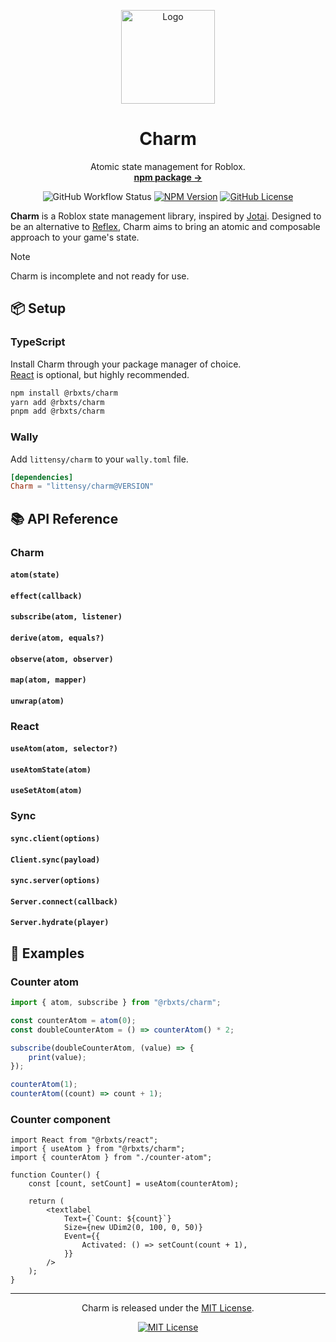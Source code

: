 <p align="center">
  <p align="center">
    <img width="150" height="150" src="images/logo.png" alt="Logo">
  </p>
  <h1 align="center"><b>Charm</b></h1>
  <p align="center">
    Atomic state management for Roblox.
    <br />
    <a href="https://npmjs.com/package/@rbxts/charm"><strong>npm package →</strong></a>
  </p>
</p>

<div align="center">

![GitHub Workflow Status](https://img.shields.io/github/actions/workflow/status/littensy/charm/ci.yml?style=for-the-badge&branch=master&logo=github)
[![NPM Version](https://img.shields.io/npm/v/@rbxts/charm.svg?style=for-the-badge&logo=npm)](https://www.npmjs.com/package/@rbxts/charm)
[![GitHub License](https://img.shields.io/github/license/littensy/charm?style=for-the-badge)](LICENSE.md)

</div>

**Charm** is a Roblox state management library, inspired by [Jotai](https://jotai.org). Designed to be an alternative to [Reflex](https://littensy.github.io/reflex), Charm aims to bring an atomic and composable approach to your game's state.

> [!NOTE]
> Charm is incomplete and not ready for use.

## 📦 Setup

### TypeScript

Install Charm through your package manager of choice. \
[React](https://github.com/littensy/rbxts-react) is optional, but highly recommended.

```sh
npm install @rbxts/charm
yarn add @rbxts/charm
pnpm add @rbxts/charm
```

### Wally

Add `littensy/charm` to your `wally.toml` file.

```toml
[dependencies]
Charm = "littensy/charm@VERSION"
```

## 📚 API Reference

### Charm

#### `atom(state)`

#### `effect(callback)`

#### `subscribe(atom, listener)`

#### `derive(atom, equals?)`

#### `observe(atom, observer)`

#### `map(atom, mapper)`

#### `unwrap(atom)`

### React

#### `useAtom(atom, selector?)`

#### `useAtomState(atom)`

#### `useSetAtom(atom)`

### Sync

#### `sync.client(options)`

#### `Client.sync(payload)`

#### `sync.server(options)`

#### `Server.connect(callback)`

#### `Server.hydrate(player)`

## 🚀 Examples

### Counter atom

```ts
import { atom, subscribe } from "@rbxts/charm";

const counterAtom = atom(0);
const doubleCounterAtom = () => counterAtom() * 2;

subscribe(doubleCounterAtom, (value) => {
	print(value);
});

counterAtom(1);
counterAtom((count) => count + 1);
```

### Counter component

```tsx
import React from "@rbxts/react";
import { useAtom } from "@rbxts/charm";
import { counterAtom } from "./counter-atom";

function Counter() {
	const [count, setCount] = useAtom(counterAtom);

	return (
		<textlabel
			Text={`Count: ${count}`}
			Size={new UDim2(0, 100, 0, 50)}
			Event={{
				Activated: () => setCount(count + 1),
			}}
		/>
	);
}
```

---

<p align="center">
Charm is released under the <a href="LICENSE.md">MIT License</a>.
</p>

<div align="center">

[![MIT License](https://img.shields.io/github/license/littensy/charm?style=for-the-badge)](LICENSE.md)

</div>
